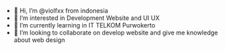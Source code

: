 - 👋 Hi, I’m @violfxx from indonesia
- 👀 I’m interested in Development Website and UI UX 
- 🌱 I’m currently learning in IT TELKOM Purwokerto
- 💞️ I’m looking to collaborate on develop website and give me knowledge about web design

<!---
violfxx/violfxx is a ✨ special ✨ repository because its `README.md` (this file) appears on your GitHub profile.
You can click the Preview link to take a look at your changes.
--->

